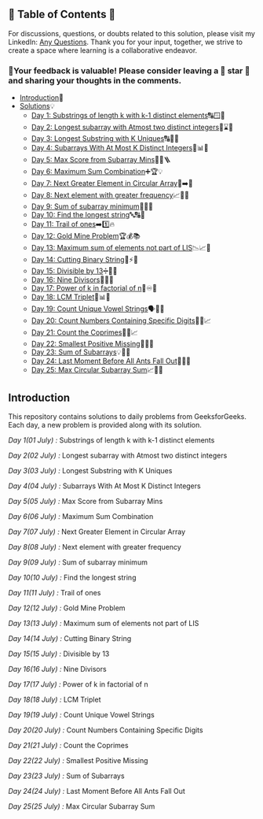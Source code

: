 ## 📜 Table of Contents 📜

For discussions, questions, or doubts related to this solution, please visit my LinkedIn: [Any Questions](https://www.linkedin.com/in/patel-hetkumar-sandipbhai-8b110525a). Thank you for your input, together, we strive to create a space where learning is a collaborative endeavor.

### 🔮Your feedback is valuable! Please consider leaving a 🌟 star 🌟 and sharing your thoughts in the comments.

- [Introduction](../README.md)📝
- [Solutions]()💡
  - [Day 1: Substrings of length k with k-1 distinct elements](01(July)%20Substrings%20of%20length%20k%20with%20k-1%20distinct%20elements.md)🔠🪟🧮
  - [Day 2: Longest subarray with Atmost two distinct integers](02(July)%20Longest%20subarray%20with%20Atmost%20two%20distinct%20integers.md)🔢⌛🐇
  - [Day 3: Longest Substring with K Uniques](03(July)%20Longest%20Substring%20with%20K%20Uniques.md)🔠🧩📘
  - [Day 4: Subarrays With At Most K Distinct Integers](04(July)%20Subarrays%20With%20At%20Most%20K%20Distinct%20Integers.md)🔢📊🧵
  - [Day 5: Max Score from Subarray Mins](05(July)%20Max%20Score%20from%20Subarray%20Mins.md)🧠💯🪜
  - [Day 6: Maximum Sum Combination](06(July)%20Maximum%20Sum%20Combination.md)➕🏆💡
  - [Day 7: Next Greater Element in Circular Array](07(July)%20Next%20Greater%20Element%20in%20Circular%20Array.md)🔁➡️🔄
  - [Day 8: Next element with greater frequency](08(July)%20Next%20element%20with%20greater%20frequency.md)📈🧺🧮
  - [Day 9: Sum of subarray minimum](09(July)%20Sum%20of%20subarray%20minimum.md)🔢➕🔄
  - [Day 10: Find the longest string](10(July)%20Find%20the%20longest%20string.md)🔤🔠📝
  - [Day 11: Trail of ones](11(July)%20Trail%20of%20ones.md)➡️1️⃣🔥
  - [Day 12: Gold Mine Problem](12(July)%20Gold%20Mine%20Problem.md)🏆💰📚
  - [Day 13: Maximum sum of elements not part of LIS](13(July)%20Maximum%20sum%20of%20elements%20not%20part%20of%20LIS.md)📉📈🔢
  - [Day 14: Cutting Binary String](14(July)%20Cutting%20Binary%20String.md)🎯⚡🔪
  - [Day 15: Divisible by 13](15(July)%20Divisible%20by%2013.md)➗🔢📍
  - [Day 16: Nine Divisors](16(July)%20Nine%20Divisors.md)🔢📐📘
  - [Day 17: Power of k in factorial of n](17(July)%20Power%20of%20k%20in%20factorial%20of%20n.md)📐♾️📝
  - [Day 18: LCM Triplet](18(July)%20LCM%20Triplet.md)🧮📊📐
  - [Day 19: Count Unique Vowel Strings](19(July)%20Count%20Unique%20Vowel%20Strings.md)🗣️🔄🔤
  - [Day 20: Count Numbers Containing Specific Digits](20(July)%20Count%20Numbers%20Containing%20Specific%20Digits.md)🔢📍📈
  - [Day 21: Count the Coprimes](21(July)%20Count%20the%20Coprimes.md)🧮🟰📈
  - [Day 22: Smallest Positive Missing](22(July)%20Smallest%20Positive%20Missing.md)🧩🔄📍
  - [Day 23: Sum of Subarrays](23(July)%20Sum%20of%20Subarrays.md)💡📐🧩
  - [Day 24: Last Moment Before All Ants Fall Out](24(July)%20Last%20Moment%20Before%20All%20Ants%20Fall%20Out.md)🐜🎯📐
  - [Day 25: Max Circular Subarray Sum](25(July)%20Max%20Circular%20Subarray%20Sum.md)📈🔄🔑








## Introduction

This repository contains solutions to daily problems from GeeksforGeeks. Each day, a new problem is provided along with its solution.

*Day 1(01 July) :* Substrings of length k with k-1 distinct elements

*Day 2(02 July) :* Longest subarray with Atmost two distinct integers

*Day 3(03 July) :* Longest Substring with K Uniques

*Day 4(04 July) :* Subarrays With At Most K Distinct Integers

*Day 5(05 July) :* Max Score from Subarray Mins

*Day 6(06 July) :* Maximum Sum Combination

*Day 7(07 July) :* Next Greater Element in Circular Array

*Day 8(08 July) :* Next element with greater frequency

*Day 9(09 July) :* Sum of subarray minimum

*Day 10(10 July) :* Find the longest string

*Day 11(11 July) :* Trail of ones

*Day 12(12 July) :* Gold Mine Problem 

*Day 13(13 July) :* Maximum sum of elements not part of LIS

*Day 14(14 July) :* Cutting Binary String

*Day 15(15 July) :* Divisible by 13

*Day 16(16 July) :* Nine Divisors 

*Day 17(17 July) :* Power of k in factorial of n

*Day 18(18 July) :* LCM Triplet 

*Day 19(19 July) :* Count Unique Vowel Strings 

*Day 20(20 July) :* Count Numbers Containing Specific Digits 

*Day 21(21 July) :* Count the Coprimes

*Day 22(22 July) :* Smallest Positive Missing

*Day 23(23 July) :* Sum of Subarrays 

*Day 24(24 July) :* Last Moment Before All Ants Fall Out 

*Day 25(25 July) :* Max Circular Subarray Sum 

<!--*Day 26(26 July) :* Game with String

*Day 27(27 July) :* Mobile numeric keypad

*Day 28(28 July) :* Counting elements in two arrays

*Day 29(29 July) :* Split Array Largest Sum 

*Day 30(30 July) :* Max min Height-->
